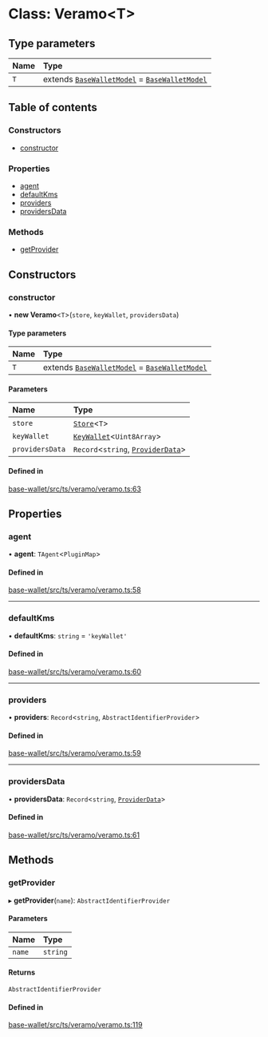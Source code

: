 # Class: Veramo<T\>

## Type parameters

| Name | Type |
| :------ | :------ |
| `T` | extends [`BaseWalletModel`](../interfaces/BaseWalletModel.md) = [`BaseWalletModel`](../interfaces/BaseWalletModel.md) |

## Table of contents

### Constructors

- [constructor](Veramo.md#constructor)

### Properties

- [agent](Veramo.md#agent)
- [defaultKms](Veramo.md#defaultkms)
- [providers](Veramo.md#providers)
- [providersData](Veramo.md#providersdata)

### Methods

- [getProvider](Veramo.md#getprovider)

## Constructors

### constructor

• **new Veramo**<`T`\>(`store`, `keyWallet`, `providersData`)

#### Type parameters

| Name | Type |
| :------ | :------ |
| `T` | extends [`BaseWalletModel`](../interfaces/BaseWalletModel.md) = [`BaseWalletModel`](../interfaces/BaseWalletModel.md) |

#### Parameters

| Name | Type |
| :------ | :------ |
| `store` | [`Store`](../interfaces/Store.md)<`T`\> |
| `keyWallet` | [`KeyWallet`](../interfaces/KeyWallet.md)<`Uint8Array`\> |
| `providersData` | `Record`<`string`, [`ProviderData`](../API.md#providerdata)\> |

#### Defined in

[base-wallet/src/ts/veramo/veramo.ts:63](https://gitlab.com/i3-market/code/wp3/t3.2/i3m-wallet-monorepo/-/blob/68a2fd4/packages/base-wallet/src/ts/veramo/veramo.ts#L63)

## Properties

### agent

• **agent**: `TAgent`<`PluginMap`\>

#### Defined in

[base-wallet/src/ts/veramo/veramo.ts:58](https://gitlab.com/i3-market/code/wp3/t3.2/i3m-wallet-monorepo/-/blob/68a2fd4/packages/base-wallet/src/ts/veramo/veramo.ts#L58)

___

### defaultKms

• **defaultKms**: `string` = `'keyWallet'`

#### Defined in

[base-wallet/src/ts/veramo/veramo.ts:60](https://gitlab.com/i3-market/code/wp3/t3.2/i3m-wallet-monorepo/-/blob/68a2fd4/packages/base-wallet/src/ts/veramo/veramo.ts#L60)

___

### providers

• **providers**: `Record`<`string`, `AbstractIdentifierProvider`\>

#### Defined in

[base-wallet/src/ts/veramo/veramo.ts:59](https://gitlab.com/i3-market/code/wp3/t3.2/i3m-wallet-monorepo/-/blob/68a2fd4/packages/base-wallet/src/ts/veramo/veramo.ts#L59)

___

### providersData

• **providersData**: `Record`<`string`, [`ProviderData`](../API.md#providerdata)\>

#### Defined in

[base-wallet/src/ts/veramo/veramo.ts:61](https://gitlab.com/i3-market/code/wp3/t3.2/i3m-wallet-monorepo/-/blob/68a2fd4/packages/base-wallet/src/ts/veramo/veramo.ts#L61)

## Methods

### getProvider

▸ **getProvider**(`name`): `AbstractIdentifierProvider`

#### Parameters

| Name | Type |
| :------ | :------ |
| `name` | `string` |

#### Returns

`AbstractIdentifierProvider`

#### Defined in

[base-wallet/src/ts/veramo/veramo.ts:119](https://gitlab.com/i3-market/code/wp3/t3.2/i3m-wallet-monorepo/-/blob/68a2fd4/packages/base-wallet/src/ts/veramo/veramo.ts#L119)
